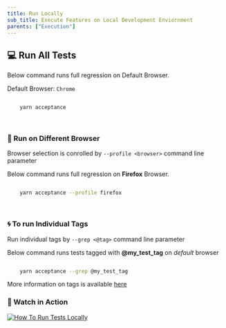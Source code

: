 ```yaml
---
title: Run Locally
sub_title: Execute Features on Local Development Enviornment
parents: ["Execution"]
---
```


## 💻 Run All Tests

Below command runs full regression on Default Browser.

Default Browser: `Chrome`

```bash

    yarn acceptance

```
<br>

### 🎠 Run on Different Browser

Browser selection is conrolled by `--profile <browser>` command line parameter

Below command runs full regression on **Firefox** Browser.

```bash

    yarn acceptance --profile firefox

```
<br>

### 🌀 To run Individual Tags

Run individual tags by `--grep <@tag>` command line parameter

Below command runs tests tagged with **@my\_test\_tag** on _default_ browser

```bash

    yarn acceptance --grep @my_test_tag

```

More information on tags is available [here](https://somelin.com)

### 🎥 Watch in Action

<a href='https://youtu.be/udp_ZYT4imM' target='_blank'><img src='https://i.postimg.cc/XNL9jHmW/Run-All-Tests-Locally.png' border='0' alt='How To Run Tests Locally'/></a>


